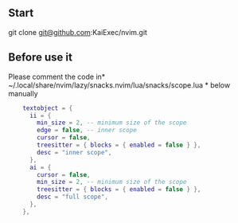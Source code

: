 ## Start

git clone git@github.com:KaiExec/nvim.git

## Before use it

Please comment the code in* ~/.local/share/nvim/lazy/snacks.nvim/lua/snacks/scope.lua * below manually
```lua
    textobject = {
      ii = {
        min_size = 2, -- minimum size of the scope
        edge = false, -- inner scope
        cursor = false,
        treesitter = { blocks = { enabled = false } },
        desc = "inner scope",
      },
      ai = {
        cursor = false,
        min_size = 2, -- minimum size of the scope
        treesitter = { blocks = { enabled = false } },
        desc = "full scope",
      },
    },
```
